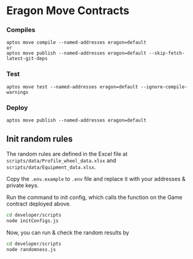 # Eragon Move Contracts



### Compiles
```
aptos move compile --named-addresses eragon=default
or 
aptos move publish --named-addresses eragon=default --skip-fetch-latest-git-deps
```

### Test
```
aptos move test --named-addresses eragon=default --ignore-compile-warnings
````

### Deploy
```
aptos move publish --named-addresses eragon=default
```


## Init random rules

The random rules are defined in the Excel file at `scripts/data/Profile_wheel_data.xlsx` and `scripts/data/Equipment_data.xlsx`.

Copy the `.env.example` to `.env` file and replace it with your addresses & private keys.

Run the command to init config, which calls the function on the Game contract deployed above.

```sh
cd developer/scripts
node initConfigs.js
```

Now, you can run & check the random results by

```sh
cd developer/scripts
node randomness.js
```
